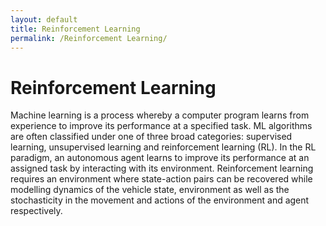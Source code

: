 ```yaml
---
layout: default
title: Reinforcement Learning
permalink: /Reinforcement Learning/
---
```


# Reinforcement Learning


Machine learning is a process whereby a computer program learns from experience to improve its performance at a specified task. ML algorithms are often classified under one of three broad categories: supervised learning, unsupervised learning and reinforcement learning (RL). In the RL paradigm, an autonomous agent learns to improve its performance at an assigned task by interacting with its environment. Reinforcement learning requires an environment where state-action pairs can be recovered while modelling dynamics of the vehicle state, environment as well as the stochasticity in the movement and actions of the environment and agent respectively.
